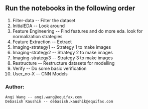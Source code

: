 ## Run the notebooks in the following order

1. Filter-data -- Filter the dataset
2. InitialEDA -- Look around
3. Feature Engineering -- Find features and do more eda. look for normalization strategies
4. Feature Extraction -- Extract
5. Imaging-strategy1 -- Strategy 1 to make images
6. Imaging-strategy2 -- Strategy 2 to make images
7. Imaging-strategy3 -- Strategy 3 to make images
8. Restructure --  Restructure datasets for modelling
9. Verify -- Do some basic verification
10. User_no-X -- CNN Models

### Author:
    Anqi Wang -- anqi.wang@equifax.com
    Debasish Kaushik -- debasish.kaushik@equifax.com

